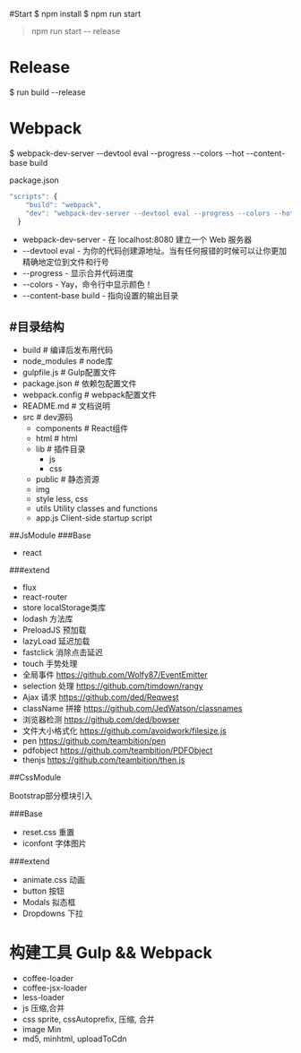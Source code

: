 #Start
$ npm install
$ npm run start
> npm run start -- release

# Release
$ run build --release

# Webpack
$ webpack-dev-server --devtool eval --progress --colors --hot --content-base build

package.json
```js
"scripts": {
    "build": "webpack",
    "dev": "webpack-dev-server --devtool eval --progress --colors --hot --content-base build"
  }
```
- webpack-dev-server - 在 localhost:8080 建立一个 Web 服务器
- --devtool eval - 为你的代码创建源地址。当有任何报错的时候可以让你更加精确地定位到文件和行号
- --progress - 显示合并代码进度
- --colors - Yay，命令行中显示颜色！
- --content-base build - 指向设置的输出目录

#目录结构
---------
- build  # 编译后发布用代码
- node_modules  # node库
- gulpfile.js  # Gulp配置文件
- package.json  # 依赖包配置文件
- webpack.config  # webpack配置文件
- README.md  # 文档说明
- src  # dev源码
  - components  # React组件
  - html  # html
  - lib  # 插件目录 
    - js
    - css
  - public  # 静态资源
   - img
  - style  less, css
  - utils  Utility classes and functions
  - app.js  Client-side startup script

##JsModule
###Base
- react

###extend
- flux
- react-router
- store  localStorage类库
- lodash  方法库
- PreloadJS  预加载
- lazyLoad  延迟加载
- fastclick  消除点击延迟
- touch  手势处理
- 全局事件 https://github.com/Wolfy87/EventEmitter
- selection 处理 https://github.com/timdown/rangy
- Ajax 请求 https://github.com/ded/Reqwest
- className 拼接 https://github.com/JedWatson/classnames
- 浏览器检测 https://github.com/ded/bowser
- 文件大小格式化 https://github.com/avoidwork/filesize.js
- pen https://github.com/teambition/pen
- pdfobject https://github.com/teambition/PDFObject
- thenjs https://github.com/teambition/then.js

##CssModule

Bootstrap部分模块引入

###Base
- reset.css  重置
- iconfont  字体图片

###extend
- animate.css  动画
- button  按钮
- Modals  拟态框
- Dropdowns  下拉

# 构建工具 Gulp && Webpack

- coffee-loader
- coffee-jsx-loader
- less-loader
- js 压缩,合并
- css sprite, cssAutoprefix, 压缩, 合并
- image Min
- md5, minhtml, uploadToCdn


